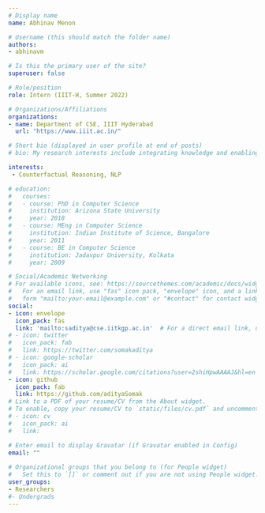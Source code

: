 ```yaml
---
# Display name
name: Abhinav Menon

# Username (this should match the folder name)
authors:
- abhinavm

# Is this the primary user of the site?
superuser: false

# Role/position
role: Intern (IIIT-H, Summer 2022)

# Organizations/Affiliations
organizations:
- name: Department of CSE, IIIT Hyderabad
  url: "https://www.iiit.ac.in/"

# Short bio (displayed in user profile at end of posts)
# bio: My research interests include integrating knowledge and enabling higher-order reasoning in AI.

interests:
 - Counterfactual Reasoning, NLP

# education:
#   courses:
#   - course: PhD in Computer Science
#     institution: Arizona State University
#     year: 2018
#   - course: MEng in Computer Science
#     institution: Indian Institute of Science, Bangalore
#     year: 2011
#   - course: BE in Computer Science
#     institution: Jadavpur University, Kolkata
#     year: 2009

# Social/Academic Networking
# For available icons, see: https://sourcethemes.com/academic/docs/widgets/#icons
#   For an email link, use "fas" icon pack, "envelope" icon, and a link in the
#   form "mailto:your-email@example.com" or "#contact" for contact widget.
social:
- icon: envelope
  icon_pack: fas
  link: 'mailto:saditya@cse.iitkgp.ac.in'  # For a direct email link, use "mailto:test@example.org".
# - icon: twitter
#   icon_pack: fab
#   link: https://twitter.com/somakaditya
# - icon: google-scholar
#   icon_pack: ai
#   link: https://scholar.google.com/citations?user=2shiHpwAAAAJ&hl=en
- icon: github
  icon_pack: fab
  link: https://github.com/adityaSomak
# Link to a PDF of your resume/CV from the About widget.
# To enable, copy your resume/CV to `static/files/cv.pdf` and uncomment the lines below.  
# - icon: cv
#   icon_pack: ai
#   link: 

# Enter email to display Gravatar (if Gravatar enabled in Config)
email: ""
  
# Organizational groups that you belong to (for People widget)
#   Set this to `[]` or comment out if you are not using People widget.  
user_groups:
- Researchers
#- Undergrads
---
```


